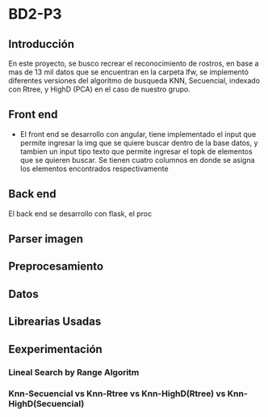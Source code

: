 # BD2-P3

## Introducción

En este proyecto, se busco recrear el reconocimiento de rostros, en base a mas de 13 mil datos que se encuentran en la carpeta lfw, se implementó diferentes versiones del algoritmo de busqueda KNN, Secuencial, indexado con Rtree, y HighD (PCA) en el caso de nuestro grupo.

## Front end

* El front end se desarrollo con angular, tiene implementado el input que permite ingresar la img que se quiere buscar dentro de la base datos, y tambien un input tipo texto que permite ingresar el topk de elementos que se quieren buscar.
Se tienen cuatro columnos en donde se asigna los elementos encontrados respectivamente 

## Back end
El back end se desarrollo con flask, el proc

## Parser imagen

## Preprocesamiento

## Datos 

## Librearias Usadas

## Eexperimentación

### Lineal Search by Range Algoritm 

### Knn-Secuencial vs Knn-Rtree vs Knn-HighD(Rtree) vs Knn-HighD(Secuencial)
